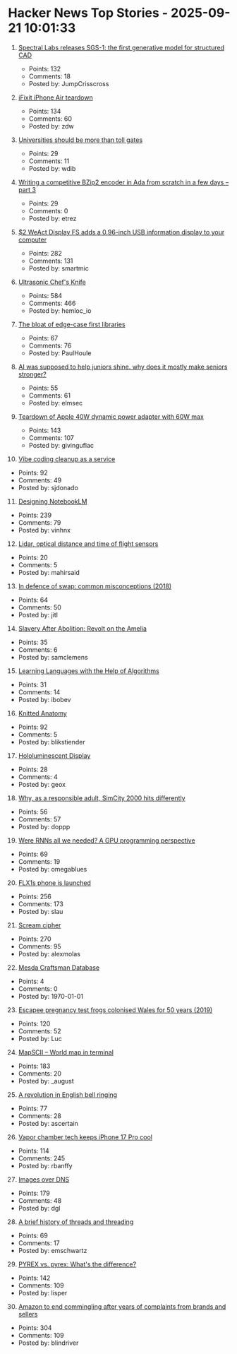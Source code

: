 # Hacker News Top Stories - 2025-09-21 10:01:33

1. [Spectral Labs releases SGS-1: the first generative model for structured CAD](https://www.spectrallabs.ai/research/SGS-1)
   - Points: 132
   - Comments: 18
   - Posted by: JumpCrisscross

2. [iFixit iPhone Air teardown](https://www.ifixit.com/News/113171/iphone-air-teardown)
   - Points: 134
   - Comments: 60
   - Posted by: zdw

3. [Universities should be more than toll gates](https://www.waliddib.com/posts/universities-should-be-more-than-toll-gates/)
   - Points: 29
   - Comments: 11
   - Posted by: wdib

4. [Writing a competitive BZip2 encoder in Ada from scratch in a few days – part 3](https://gautiersblog.blogspot.com/2025/09/writing-competitive-bzip2-encoder-in.html)
   - Points: 29
   - Comments: 0
   - Posted by: etrez

5. [$2 WeAct Display FS adds a 0.96-inch USB information display to your computer](https://www.cnx-software.com/2025/09/18/2-weact-display-fs-adds-a-0-96-inch-usb-information-display-to-your-computer/)
   - Points: 282
   - Comments: 131
   - Posted by: smartmic

6. [Ultrasonic Chef's Knife](https://seattleultrasonics.com/)
   - Points: 584
   - Comments: 466
   - Posted by: hemloc_io

7. [The bloat of edge-case first libraries](https://43081j.com/2025/09/bloat-of-edge-case-libraries)
   - Points: 67
   - Comments: 76
   - Posted by: PaulHoule

8. [AI was supposed to help juniors shine. why does it mostly make seniors stronger?](https://elma.dev/notes/ai-makes-seniors-stronger/)
   - Points: 55
   - Comments: 61
   - Posted by: elmsec

9. [Teardown of Apple 40W dynamic power adapter with 60W max](https://www.chargerlab.com/teardown-of-apple-40w-dynamic-power-adapter-with-60w-max-a3365/)
   - Points: 143
   - Comments: 107
   - Posted by: givinguflac

10. [Vibe coding cleanup as a service](https://donado.co/en/articles/2025-09-16-vibe-coding-cleanup-as-a-service/)
   - Points: 92
   - Comments: 49
   - Posted by: sjdonado

11. [Designing NotebookLM](https://jasonspielman.com/notebooklm)
   - Points: 239
   - Comments: 79
   - Posted by: vinhnx

12. [Lidar, optical distance and time of flight sensors](https://ams-osram.com/innovation/technology/depth-and-3d-sensing/lidar-optical-distance-and-time-of-flight-sensors)
   - Points: 20
   - Comments: 5
   - Posted by: mahirsaid

13. [In defence of swap: common misconceptions (2018)](https://chrisdown.name/2018/01/02/in-defence-of-swap.html)
   - Points: 64
   - Comments: 50
   - Posted by: jitl

14. [Slavery After Abolition: Revolt on the Amelia](https://www.historytoday.com/archive/feature/slavery-after-abolition-revolt-amelia)
   - Points: 35
   - Comments: 6
   - Posted by: samclemens

15. [Learning Languages with the Help of Algorithms](https://www.johndcook.com/blog/2025/09/17/learning-languages-with-the-help-of-algorithms/)
   - Points: 31
   - Comments: 14
   - Posted by: ibobev

16. [Knitted Anatomy](https://www.knitted-anatomy.at/cardiovascular-system/)
   - Points: 92
   - Comments: 5
   - Posted by: blikstiender

17. [Hololuminescent Display](https://lookingglassfactory.com/hld-overview)
   - Points: 28
   - Comments: 4
   - Posted by: geox

18. [Why, as a responsible adult, SimCity 2000 hits differently](https://arstechnica.com/gaming/2025/09/thirty-years-later-simcity-2000-hasnt-changed-but-i-have/)
   - Points: 56
   - Comments: 57
   - Posted by: doppp

19. [Were RNNs all we needed? A GPU programming perspective](https://dhruvmsheth.github.io/projects/gpu_pogramming_curnn/)
   - Points: 69
   - Comments: 19
   - Posted by: omegablues

20. [FLX1s phone is launched](https://furilabs.com/flx1s-is-launched/)
   - Points: 256
   - Comments: 173
   - Posted by: slau

21. [Scream cipher](https://sethmlarson.dev/scream-cipher)
   - Points: 270
   - Comments: 95
   - Posted by: alexmolas

22. [Mesda Craftsman Database](http://test0.dlibrary.org/en/nodes/4066-craftsman-database)
   - Points: 4
   - Comments: 0
   - Posted by: 1970-01-01

23. [Escapee pregnancy test frogs colonised Wales for 50 years (2019)](https://www.bbc.com/news/uk-wales-44886585)
   - Points: 120
   - Comments: 52
   - Posted by: Luc

24. [MapSCII – World map in terminal](https://github.com/rastapasta/mapscii)
   - Points: 183
   - Comments: 20
   - Posted by: _august

25. [A revolution in English bell ringing](https://harpers.org/archive/2025/10/a-change-of-tune-veronique-greenwood-bell-ringing/)
   - Points: 77
   - Comments: 28
   - Posted by: ascertain

26. [Vapor chamber tech keeps iPhone 17 Pro cool](https://spectrum.ieee.org/iphone-17-pro-vapor-chamber)
   - Points: 114
   - Comments: 245
   - Posted by: rbanffy

27. [Images over DNS](https://dgl.cx/2025/09/images-over-dns)
   - Points: 179
   - Comments: 48
   - Posted by: dgl

28. [A brief history of threads and threading](https://eclecticlight.co/2025/09/20/a-brief-history-of-threads-and-threading/)
   - Points: 69
   - Comments: 17
   - Posted by: emschwartz

29. [PYREX vs. pyrex: What's the difference?](https://www.corning.com/worldwide/en/products/life-sciences/resources/stories/in-the-field/pyrex-vs-pyrex-whats-the-difference.html)
   - Points: 142
   - Comments: 109
   - Posted by: lisper

30. [Amazon to end commingling after years of complaints from brands and sellers](https://www.modernretail.co/operations/amazon-to-end-commingling-program-after-years-of-complaints-from-brands-and-sellers/)
   - Points: 304
   - Comments: 109
   - Posted by: blindriver

